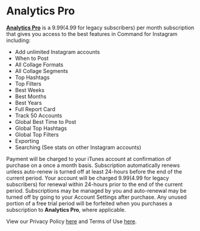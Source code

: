 # Analytics Pro
**[Analytics Pro](https://github.com/shakked/Command-for-Instagram/blob/master/Analytics%20Pro.md)** is a $9.99 ($4.99 for legacy subscribers) per month subscription that gives you access to the best features in Command for Instagram including:

* Add unlimited Instagram accounts
* When to Post
* All Collage Formats
* All Collage Segments
* Top Hashtags
* Top Filters
* Best Weeks
* Best Months
* Best Years
* Full Report Card
* Track 50 Accounts
* Global Best Time to Post
* Global Top Hashtags
* Global Top Filters
* Exporting
* Searching (See stats on other Instagram accounts)

Payment will be charged to your iTunes account at confirmation of purchase on a once a month basis. Subscription automatically renews unless auto-renew is turned off at least 24-hours before the end of the current period. Your account will be charged $9.99 ($4.99 for legacy subscribers) for renewal within 24-hours prior to the end of the current period. Subscriptions may be managed by you and auto-renewal may be turned off by going to your Account Settings after purchase. Any unused portion of a free trial period will be forfeited when you purchases a subscription to **Analytics Pro**, where applicable. 

View our Privacy Policy [here](https://github.com/shakked/Command-for-Instagram/blob/master/PrivacyPolicy.md) and Terms of Use [here](https://github.com/shakked/Command-for-Instagram/blob/master/Terms%20of%20Use.md).

